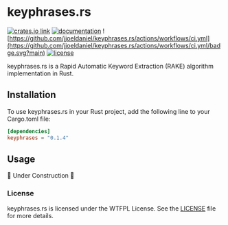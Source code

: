 # keyphrases.rs

[![crates.io link](https://shields.io/crates/v/keyphrases)](https://crates.io/crates/keyphrases) [![documentation](https://img.shields.io/docsrs/keyphrases)](https://docs.rs/keyphrases/) ![https://github.com/jjoeldaniel/keyphrases.rs/actions/workflows/ci.yml](https://github.com/jjoeldaniel/keyphrases.rs/actions/workflows/ci.yml/badge.svg?main) [![license](https://img.shields.io/crates/l/keyphrases)](https://github.com/jjoeldaniel/keyphrases.rs/blob/main/LICENSE)

keyphrases.rs is a Rapid Automatic Keyword Extraction (RAKE) algorithm implementation in Rust.

## Installation

To use keyphrases.rs in your Rust project, add the following line to your Cargo.toml file:

```toml
[dependencies]
keyphrases = "0.1.4"
```

## Usage

🚧 Under Construction 🚧

### License

keyphrases.rs is licensed under the WTFPL License. See the [LICENSE](https://github.com/jjoeldaniel/keyphrases.rs/blob/main/LICENSE) file for more details.
